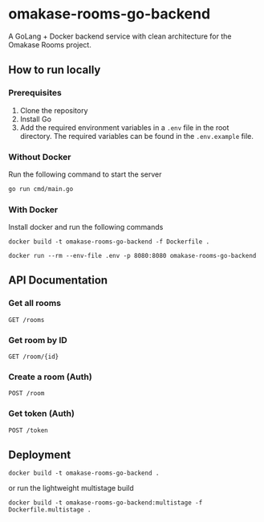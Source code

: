 # omakase-rooms-go-backend

A GoLang + Docker backend service with clean architecture for the Omakase Rooms project.

## How to run locally

### Prerequisites

1. Clone the repository
2. Install Go
3. Add the required environment variables in a `.env` file in the root directory. The required variables can be found in the `.env.example` file.

### Without Docker

Run the following command to start the server

```bash
go run cmd/main.go
```

### With Docker

Install docker and run the following commands

```
docker build -t omakase-rooms-go-backend -f Dockerfile .
```

```
docker run --rm --env-file .env -p 8080:8080 omakase-rooms-go-backend
```

## API Documentation

### Get all rooms

```http
GET /rooms
```

### Get room by ID

```http
GET /room/{id}
```

### Create a room (Auth)

```http
POST /room
```

### Get token (Auth)

```http
POST /token
```

## Deployment

```
docker build -t omakase-rooms-go-backend .
```

or run the lightweight multistage build

```
docker build -t omakase-rooms-go-backend:multistage -f Dockerfile.multistage .
```

